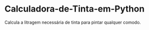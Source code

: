 # Calculadora-de-Tinta-em-Python
Calcula a litragem necessária de tinta para pintar qualquer comodo. 
